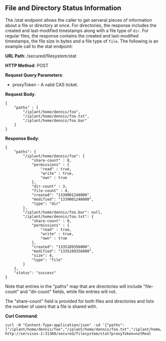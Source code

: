 File and Directory Status Information
-------------------------------------

The /stat endpoint allows the caller to get serveral pieces of information about a file or directory at once.  For directories, the response includes the created and last-modified timestamps along with a file type of `dir`.  For regular files, the response contains the created and last-modified timestamps, the file size in bytes and a file type of `file`.  The following is an example call to the stat endpoint:

__URL Path__: /secured/filesystem/stat

__HTTP Method__: POST

__Request Query Parameters__:

* proxyToken - A valid CAS ticket.

__Request Body__:

    {
        "paths" : [
            "/iplant/home/dennis/foo",
            "/iplant/home/dennis/foo.txt",
            "/iplant/home/dennis/foo.bar"
        ]
    }

__Response Body__:

    {
        "paths": {
            "/iplant/home/dennis/foo": {
                "share-count" : 0,
                "permissions" : {
                    "read" : true,
                    "write" : true,
                    "own" : true
                },
                "dir-count" : 3,
                "file-count" : 4,
                "created": "1339001248000",
                "modified": "1339001248000",
                "type": "dir"
            },
            "/iplant/home/dennis/foo.bar": null,
            "/iplant/home/dennis/foo.txt": {
                "share-count" : 0,
                "permissions" : {
                    "read" : true,
                    "write" : true,
                    "own" : true
                },
                "created": "1335289356000",
                "modified": "1335289356000",
                "size": 4,
                "type": "file"
            }
        },
        "status": "success"
    }

Note that entries in the "paths" map that are directories will include "file-count" and "dir-count" fields, while file entries will not.

The "share-count" field is provided for both files and directories and lists the number of users that a file is shared with.

__Curl Command__:

    curl -H "Content-Type:application/json" -sd '{"paths":["/iplant/home/dennis/foo","/iplant/home/dennis/foo.txt","/iplant/home/dennis/foo.bar"]}' http://services-2:31360/secured/filesystem/stat?proxyToken=notReal



